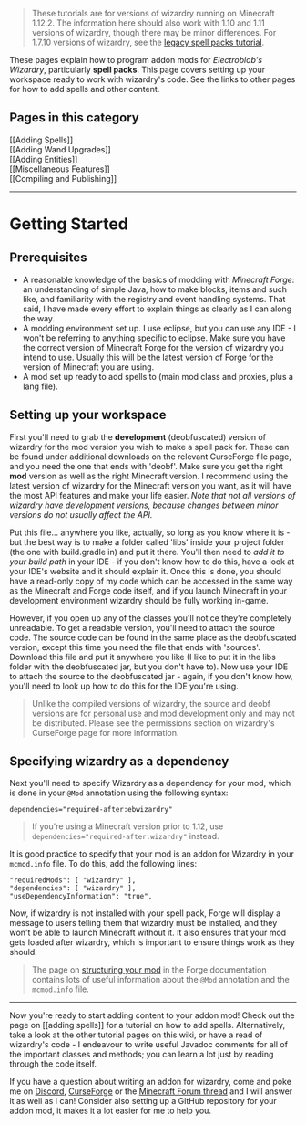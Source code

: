 > These tutorials are for versions of wizardry running on Minecraft 1.12.2. The information here should also work with 1.10 and 1.11 versions of wizardry, though there may be minor differences. For 1.7.10 versions of wizardry, see the [legacy spell packs tutorial](https://minecraft.curseforge.com/projects/electroblobs-wizardry/pages/making-spell-packs).

These pages explain how to program addon mods for _Electroblob's Wizardry_, particularly **spell packs**. This page covers setting up your workspace ready to work with wizardry's code. See the links to other pages for how to add spells and other content.

## Pages in this category

[[Adding Spells]]  
[[Adding Wand Upgrades]]  
[[Adding Entities]]  
[[Miscellaneous Features]]  
[[Compiling and Publishing]]

---
# Getting Started

## Prerequisites

- A reasonable knowledge of the basics of modding with _Minecraft Forge_: an understanding of simple Java, how to make blocks, items and such like, and familiarity with the registry and event handling systems. That said, I have made every effort to explain things as clearly as I can along the way.
- A modding environment set up. I use eclipse, but you can use any IDE - I won't be referring to anything specific to eclipse. Make sure you have the correct version of Minecraft Forge for the version of wizardry you intend to use. Usually this will be the latest version of Forge for the version of Minecraft you are using.
- A mod set up ready to add spells to (main mod class and proxies, plus a lang file).

## Setting up your workspace

First you'll need to grab the **development** (deobfuscated) version of wizardry for the mod version you wish to make a spell pack for. These can be found under additional downloads on the relevant CurseForge file page, and you need the one that ends with 'deobf'. Make sure you get the right **mod** version as well as the right Minecraft version. I recommend using the latest version of wizardry for the Minecraft version you want, as it will have the most API features and make your life easier. _Note that not all versions of wizardry have development versions, because changes between minor versions do not usually affect the API._

Put this file... anywhere you like, actually, so long as you know where it is - but the best way is to make a folder called 'libs' inside your project folder (the one with build.gradle in) and put it there. You'll then need to _add it to your build path_ in your IDE - if you don't know how to do this, have a look at your IDE's website and it should explain it. Once this is done, you should have a read-only copy of my code which can be accessed in the same way as the Minecraft and Forge code itself, and if you launch Minecraft in your development environment wizardry should be fully working in-game.

However, if you open up any of the classes you'll notice they're completely unreadable. To get a readable version, you'll need to attach the source code. The source code can be found in the same place as the deobfuscated version, except this time you need the file that ends with 'sources'. Download this file and put it anywhere you like (I like to put it in the libs folder with the deobfuscated jar, but you don't have to). Now use your IDE to attach the source to the deobfuscated jar - again, if you don't know how, you'll need to look up how to do this for the IDE you're using.

> Unlike the compiled versions of wizardry, the source and deobf versions are for personal use and mod development only and may not be distributed. Please see the permissions section on wizardry's CurseForge page for more information.

## Specifying wizardry as a dependency

Next you'll need to specify Wizardry as a dependency for your mod, which is done in your `@Mod` annotation using the following syntax:

`dependencies="required-after:ebwizardry"`

> If you're using a Minecraft version prior to 1.12, use `dependencies="required-after:wizardry"` instead.

It is good practice to specify that your mod is an addon for Wizardry in your `mcmod.info` file. To do this, add the following lines:
```
"requiredMods": [ "wizardry" ],
"dependencies": [ "wizardry" ],
"useDependencyInformation": "true",
```
Now, if wizardry is not installed with your spell pack, Forge will display a message to users telling them that wizardry must be installed, and they won't be able to launch Minecraft without it. It also ensures that your mod gets loaded after wizardry, which is important to ensure things work as they should.

> The page on [structuring your mod](https://mcforge.readthedocs.io/en/latest/gettingstarted/structuring/) in the Forge documentation contains lots of useful information about the `@Mod` annotation and the `mcmod.info` file.

---

Now you're ready to start adding content to your addon mod! Check out the page on [[adding spells]] for a tutorial on how to add spells. Alternatively, take a look at the other tutorial pages on this wiki, or have a read of wizardry's code - I endeavour to write useful Javadoc comments for all of the important classes and methods; you can learn a lot just by reading through the code itself.

If you have a question about writing an addon for wizardry, come and poke me on [Discord](https://discord.gg/MTmMzMv), [CurseForge](https://minecraft.curseforge.com/projects/electroblobs-wizardry) or the [Minecraft Forum thread](http://www.minecraftforum.net/forums/mapping-and-modding-java-edition/minecraft-mods/2818029-electroblobs-wizardry-the-expandable-rpg-magic-mod) and I will answer it as well as I can! Consider also setting up a GitHub repository for your addon mod, it makes it a lot easier for me to help you.